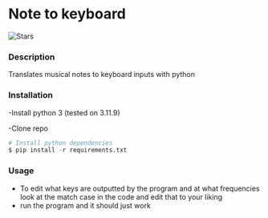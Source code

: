 # Note to keyboard

![Stars](https://img.shields.io/github/stars/grafitely/Note-to-keyboard)

### Description

Translates musical notes to keyboard inputs with python

### Installation

-Install python 3 (tested on 3.11.9)

-Clone repo
```python
# Install python dependencies
$ pip install -r requirements.txt
```

### Usage

- To edit what keys are outputted by the program and at what frequencies look at the match case in the code and edit that to your liking
- run the program and it should just work
